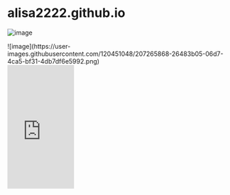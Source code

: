 # alisa2222.github.io
![image](https://user-images.githubusercontent.com/120451048/207258673-c47135da-65c5-4f77-b373-44961aad9d5f.png)

<style>
.nav div {
    display: inline-block;
}
</style>

<div class="nav">
  
<div>
![image](https://user-images.githubusercontent.com/120451048/207265868-26483b05-06d7-4ca5-bf31-4db7df6e5992.png)
</div>
  
<div>
<iframe  frameborder="no" scrolling="no" width="150" height="280" src="https://yandex.ru/time/widget/?geoid=11353&lang=ru&layout=vert&type=analog&face=serif"></iframe>
</div>
  
</div>

